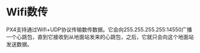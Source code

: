 # Wifi数传

PX4支持通过Wifi+UDP协议传输数传数据。它会向255.255.255.255:14550广播一个心跳包，直到它接收到从地面站发来的心跳包，之后，它就只会向这个地面站发送数据。
